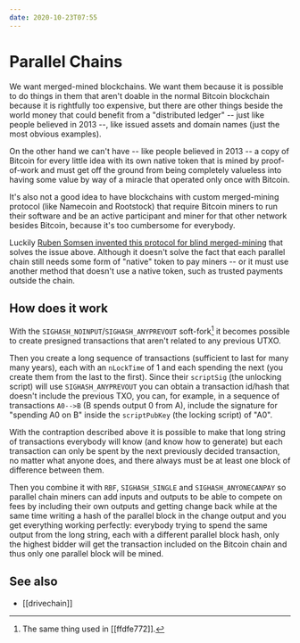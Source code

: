 ```yaml
---
date: 2020-10-23T07:55
---
```


# Parallel Chains

We want merged-mined blockchains. We want them because it is possible to do things in them that aren't doable in the normal Bitcoin blockchain because it is rightfully too expensive, but there are other things beside the world money that could benefit from a "distributed ledger" -- just like people believed in 2013 --, like issued assets and domain names (just the most obvious examples).

On the other hand we can't have -- like people believed in 2013 -- a copy of Bitcoin for every little idea with its own native token that is mined by proof-of-work and must get off the ground from being completely valueless into having some value by way of a miracle that operated only once with Bitcoin.

It's also not a good idea to have blockchains with custom merged-mining protocol (like Namecoin and Rootstock) that require Bitcoin miners to run their software and be an active participant and miner for that other network besides Bitcoin, because it's too cumbersome for everybody.

Luckily [Ruben Somsen invented this protocol for blind merged-mining](https://gist.github.com/RubenSomsen/5e4be6d18e5fa526b17d8b34906b16a5) that solves the issue above. Although it doesn't solve the fact that each parallel chain still needs some form of "native" token to pay miners -- or it must use another method that doesn't use a native token, such as trusted payments outside the chain.

## How does it work

With the `SIGHASH_NOINPUT`/`SIGHASH_ANYPREVOUT` soft-fork[^eltoo] it becomes possible to create presigned transactions that aren't related to any previous UTXO.

Then you create a long sequence of transactions (sufficient to last for many many years), each with an `nLockTime` of 1 and each spending the next (you create them from the last to the first). Since their `scriptSig` (the unlocking script) will use `SIGHASH_ANYPREVOUT` you can obtain a transaction id/hash that doesn't include the previous TXO, you can, for example, in a sequence of transactions `A0-->B` (B spends output 0 from A), include the signature for "spending A0 on B" inside the `scriptPubKey` (the locking script) of "A0".

With the contraption described above it is possible to make that long string of transactions everybody will know (and know how to generate) but each transaction can only be spent by the next previously decided transaction, no matter what anyone does, and there always must be at least one block of difference between them.

Then you combine it with `RBF`, `SIGHASH_SINGLE` and `SIGHASH_ANYONECANPAY` so parallel chain miners can add inputs and outputs to be able to compete on fees by including their own outputs and getting change back while at the same time writing a hash of the parallel block in the change output and you get everything working perfectly: everybody trying to spend the same output from the long string, each with a different parallel block hash, only the highest bidder will get the transaction included on the Bitcoin chain and thus only one parallel block will be mined.

## See also

- [[drivechain]]

[^eltoo]: The same thing used in [[ffdfe772]].
